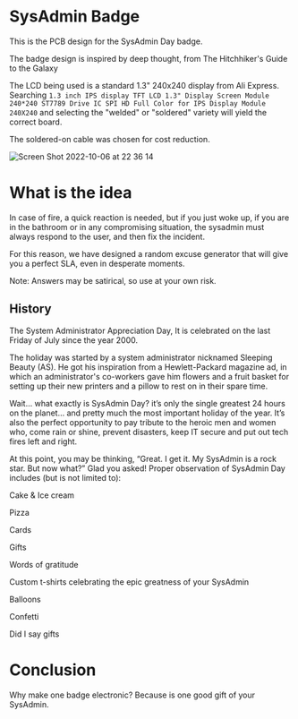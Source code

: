 # SysAdmin Badge

This is the PCB design for the SysAdmin Day badge.

The badge design is inspired by deep thought, from The Hitchhiker's Guide to the Galaxy

The LCD being used is a standard 1.3" 240x240 display from Ali Express. Searching `1.3 inch IPS display TFT LCD 1.3" Display Screen Module 240*240 ST7789 Drive IC SPI HD Full Color for IPS Display Module 240X240` and selecting the "welded" or "soldered" variety will yield the correct board. 

The soldered-on cable was chosen for cost reduction.

![Screen Shot 2022-10-06 at 22 36 14](https://user-images.githubusercontent.com/11863533/194462699-f6acb1cd-c8c2-43a3-a21d-cc2c588a0c68.png)

# What is the idea
In case of fire, a quick reaction is needed, but if you just woke up, if you are in the bathroom or in any compromising situation, the sysadmin must always respond to the user, and then fix the incident.

For this reason, we have designed a random excuse generator that will give you a perfect SLA, even in desperate moments.

Note: Answers may be satirical, so use at your own risk. 

## History
The System Administrator Appreciation Day, It is celebrated on the last Friday of July since the year 2000.

The holiday was started by a system administrator nicknamed Sleeping Beauty (AS). He got his inspiration from a Hewlett-Packard magazine ad, in which an administrator's co-workers gave him flowers and a fruit basket for setting up their new printers and a pillow to rest on in their spare time.

Wait… what exactly is SysAdmin Day? it’s only the single greatest 24 hours on the planet… and pretty much the most important holiday of the year. It’s also the perfect opportunity to pay tribute to the heroic men and women who, come rain or shine, prevent disasters, keep IT secure and put out tech fires left and right.

At this point, you may be thinking, “Great. I get it. My SysAdmin is a rock star. But now what?” Glad you asked! Proper observation of SysAdmin Day includes (but is not limited to):

Cake & Ice cream

Pizza

Cards

Gifts

Words of gratitude

Custom t-shirts celebrating the epic greatness of your SysAdmin

Balloons

Confetti

Did I say gifts

# Conclusion
Why make one badge electronic? Because is one good gift of your SysAdmin.
